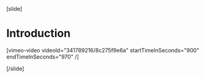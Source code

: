 [slide]
# Introduction

[vimeo-video videoId="341789216/8c275f9e6a" startTimeInSeconds="900" endTimeInSeconds="970" /]

[/slide]